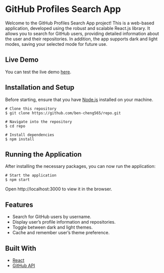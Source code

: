 # GitHub Profiles Search App

Welcome to the GitHub Profiles Search App project! This is a web-based application, developed using the robust and scalable React.js library. It allows you to search for GitHub users, providing detailed information about the user and their repositories. In addition, the app supports dark and light modes, saving your selected mode for future use.

## Live Demo

You can test the live demo [here](https://github-profiles-search-app.netlify.app).

## Installation and Setup

Before starting, ensure that you have [Node.js](https://nodejs.org/en) installed on your machine.

```
# Clone this repository
$ git clone https://github.com/ben-cheng565/repo.git

# Navigate into the repository
$ cd repo

# Install dependencies
$ npm install
```

## Running the Application

After installing the necessary packages, you can now run the application:

```
# Start the application
$ npm start
```

Open http://localhost:3000 to view it in the browser.

## Features

- Search for GitHub users by username.
- Display user’s profile information and repositories.
- Toggle between dark and light themes.
- Cache and remember user’s theme preference.

## Built With

- [React](https://react.dev/)
- [GitHub API](https://docs.github.com/en/rest)

